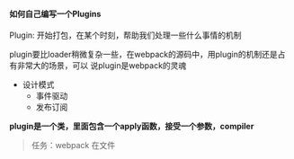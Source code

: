 ####  如何⾃⼰编写⼀个Plugins 

 Plugin: 开始打包，在某个时刻，帮助我们处理⼀些什么事情的机制 

plugin要⽐loader稍微复杂⼀些，在webpack的源码中，⽤plugin的机制还是占有⾮常⼤的场景，可以 说plugin是webpack的灵魂 

* 设计模式 
  * 事件驱动 
  * 发布订阅

 **plugin是⼀个类，⾥⾯包含⼀个apply函数，接受⼀个参数，compiler**  

> 任务：webpack 在文件